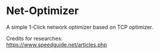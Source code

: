 # Net-Optimizer
A simple 1-Click network optimizer based on TCP optimizer. <br />

Credits for researches: <br />
https://www.speedguide.net/articles.php
